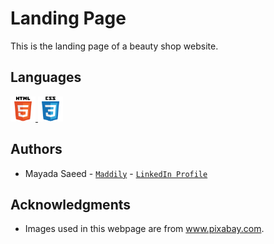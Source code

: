 # Landing Page

This is the landing page of a beauty shop website.


## Languages

<p>
 <!-- html -->
 <a 
    href="https://www.java.com" 
    target="_blank" rel="noreferrer"> 
    <img
        src="https://raw.githubusercontent.com/devicons/devicon/master/icons/html5/html5-original-wordmark.svg"
        alt="java" width="40" height="40"
    /> 
 </a> 
 <!-- css -->
 <a 
    href="https://www.java.com" 
    target="_blank" rel="noreferrer"> 
    <img
        src="https://raw.githubusercontent.com/devicons/devicon/master/icons/css3/css3-original-wordmark.svg"
        alt="java" width="40" height="40"
    /> 
 </a>
</p>


## Authors


- Mayada Saeed - [`Maddily`](https://github.com/Maddily) - [`LinkedIn Profile`](https://www.linkedin.com/in/mayadase/)

## Acknowledgments


* Images used in this webpage are from www.pixabay.com.
